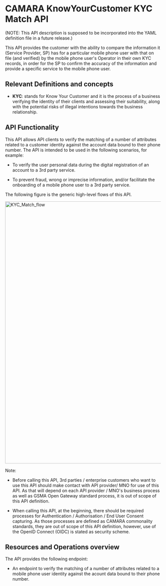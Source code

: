 # CAMARA KnowYourCustomer KYC Match API

(NOTE: This API description is supposed to be incorporated into the YAML definition file in a future release.)

This API provides the customer with the ability to compare the information it (Service Provider, SP) has for a particular mobile phone user with that on file (and verified) by the mobile phone user's Operator in their own KYC records, in order for the SP to confirm the accuracy of the information and provide a specific service to the mobile phone user.

## Relevant Definitions and concepts

* **KYC**: stands for Know Your Customer and it is the process of a business verifying the identity of their clients and assessing their suitability, along with the potential risks of illegal intentions towards the business relationship.

## API Functionality

This API allows API clients to verify the matching of a number of attributes related to a customer identity against the account data bound to their phone number.  The API is intended to be used in the following scenarios, for example:

* To verify the user personal data during the digital registration of an account to a 3rd party service.

* To prevent fraud, wrong or imprecise information, and/or facilitate the onboarding of a mobile phone user to a 3rd party service.

The following figure is the generic high-level flows of this API.  

<img width="848" alt="KYC_Match_flow" src="https://github.com/ToshiWakayama-KDDI/KnowYourCustomer-Toshi/assets/53090722/2693d4b0-e85e-4f79-b554-ba694620d846">

Note:

* Before calling this API, 3rd parties / enterprise customers who want to use this API should make contact with API provider/ MNO for use of this API.  As that will depend on each API provider / MNO's business process as well as GSMA Open Gateway standard process, it is out of scope of this API definition.

* When calling this API, at the beginning, there should be required processes for Authentication / Authorisation / End User Consent capturing.  As those processes are defined as CAMARA commonality standards, they are out of scope of this API definition, however, use of the OpenID Connect (OIDC) is stated as security scheme.

## Resources and Operations overview

The API provides the following endpoint:

* An endpoint to verify the matching of a number of attributes related to a mobile phone user identity against the acount data bound to their phone number.



